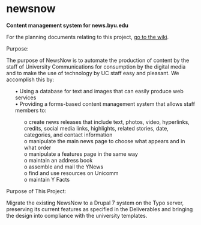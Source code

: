 newsnow
=======

<b>Content management system for news.byu.edu</b>
<p>For the planning documents relating to this project, <a href="https://github.com/BrentHarker/newsnow/wiki">go to the wiki</a>.</p>
    
<p>Purpose:</p>
<p>The purpose of NewsNow is to automate the production of content by the staff of University Communications for consumption by the digital media and to make the use of technology by UC staff easy and pleasant. We accomplish this by:<br />
<ul>•  Using a database for text and images that can easily produce web services<br />
  •  Providing a forms-based content management system that allows staff members to:
<ul>    o	create news releases that include text, photos, video, hyperlinks, credits, social media links, highlights, related stories, date, categories, and contact information<br />
    o	manipulate the main news page to choose what appears and in what order<br />
    o	manipulate a features page in the same way<br />
    o	maintain an address book<br />
    o	assemble and mail the YNews<br />
    o	find and use resources on Unicomm<br />
    o	maintain Y Facts</ul></ul></p>
<p>Purpose of This Project:</p>
<p>Migrate the existing NewsNow to a Drupal 7 system on the Typo server, preserving its current features as specified in the Deliverables and bringing the design into compliance with the university templates.</p>

